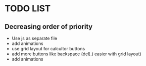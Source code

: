 # TODO LIST
## Decreasing order of priority 
* Use js as separate file
* add animations
* use grid layout for calcultor buttons 
* add more buttons like backspace (del).( easier with grid layout)
* add animations
